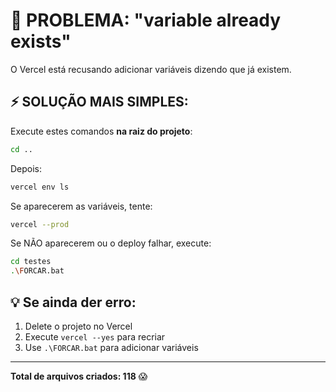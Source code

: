 # 🚨 PROBLEMA: "variable already exists"

O Vercel está recusando adicionar variáveis dizendo que já existem.

## ⚡ SOLUÇÃO MAIS SIMPLES:

Execute estes comandos **na raiz do projeto**:

```bash
cd ..
```

Depois:

```bash
vercel env ls
```

Se aparecerem as variáveis, tente:

```bash
vercel --prod
```

Se NÃO aparecerem ou o deploy falhar, execute:

```bash
cd testes
.\FORCAR.bat
```

## 💡 Se ainda der erro:

1. Delete o projeto no Vercel
2. Execute `vercel --yes` para recriar
3. Use `.\FORCAR.bat` para adicionar variáveis

---

**Total de arquivos criados: 118** 😱